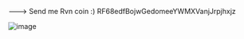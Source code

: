 
--->
Send me Rvn coin :) 
RF68edfBojwGedomeeYWMXVanjJrpjhxjz


![image](https://user-images.githubusercontent.com/20504394/168388222-d89342e8-1558-4701-90cc-6c3e8b65ba01.png)
